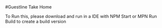 #Guestline Take Home

To Run this, please download and run in a IDE with NPM Start or MPN Run Build to create a build version

